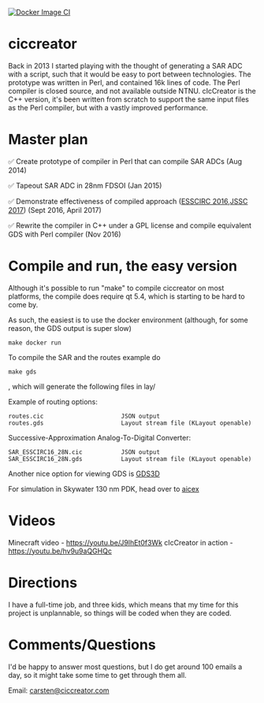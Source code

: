 
[![Docker Image CI](https://github.com/wulffern/ciccreator/actions/workflows/docker-image.yml/badge.svg?branch=master)](https://github.com/wulffern/ciccreator/actions/workflows/docker-image.yml)

# ciccreator
Back in 2013 I started playing with the thought of generating a SAR ADC with a
script, such that it would be easy to port between technologies. The prototype
was written in Perl, and contained 16k lines of code. The Perl compiler is
closed source, and not available outside NTNU. cIcCreator is the C++ version,
it's been written from scratch to support the same input files as the Perl
compiler, but with a vastly improved performance.

# Master plan
:white_check_mark: Create prototype of compiler in Perl that can compile SAR ADCs (Aug 2014) 

:white_check_mark: Tapeout SAR ADC in 28nm FDSOI (Jan 2015)

:white_check_mark: Demonstrate effectiveness of compiled approach ([ESSCIRC 2016](http://ieeexplore.ieee.org/document/7598271/),[JSSC 2017](http://ieeexplore.ieee.org/document/7906479/)) (Sept 2016, April 2017)

:white_check_mark: Rewrite the compiler in C++ under a GPL license and compile equivalent GDS with Perl compiler (Nov 2016)

# Compile and run, the easy version

Although it's possible to run "make" to compile ciccreator on most platforms,
the compile does require qt 5.4, which is starting to be hard to come by.

As such, the easiest is to use the docker environment (although, for some
reason, the GDS output is super slow)

    make docker run

To compile the SAR and the routes example do

    make gds

, which will generate the following files in lay/

Example of routing options:

    routes.cic                      JSON output
    routes.gds                      Layout stream file (KLayout openable)
    
Successive-Approximation Analog-To-Digital Converter:

    SAR_ESSCIRC16_28N.cic           JSON output
    SAR_ESSCIRC16_28N.gds           Layout stream file (KLayout openable)

Another nice option for viewing GDS is [GDS3D](https://sourceforge.net/projects/gds3d/)

For simulation in Skywater 130 nm PDK, head over to [aicex](https://github.com/wulffern/aicex)
 

# Videos

Minecraft video - https://youtu.be/J9lhEt0f3Wk 
cIcCreator in action - https://youtu.be/hv9u9aQGHQc

# Directions
I have a full-time job, and three kids, which means that my time for this
project is unplannable, so things will be coded when they are coded.


# Comments/Questions
I'd be happy to answer most questions, but I do get around 100 emails a day, so
it might take some time to get through them all.

Email: carsten@ciccreator.com



